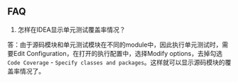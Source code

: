 ## FAQ

1. 怎样在IDEA显示单元测试覆盖率情况？

答：由于源码模块和单元测试模块在不同的module中，因此执行单元测试时，需要Edit Configuration，在打开的执行配置中，选择Modify options，去掉勾选`Code Coverage` - `Specify classes and packages`。这样就可以显示源码模块的覆盖率情况了。